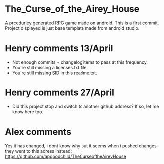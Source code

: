 # The_Curse_of_the_Airey_House
A prcedurley generated RPG game made on android.
This is a first commit. Project displayed is just base template made from android studio.

# Henry comments 13/April
- Not enough commits + changelog items to pass at this frequency.
- You're still missing a licenses.txt file.
- You're still missing SID in this readme.txt.

# Henry comments 27/April
- Did this project stop and switch to another github address? If so, let me know here too.

# Alex comments
Yes it has changed, i dont know why but it seems when i pushed changes they went to this adress instead:
https://github.com/apgoodchild/TheCurseoftheAireyHouse

